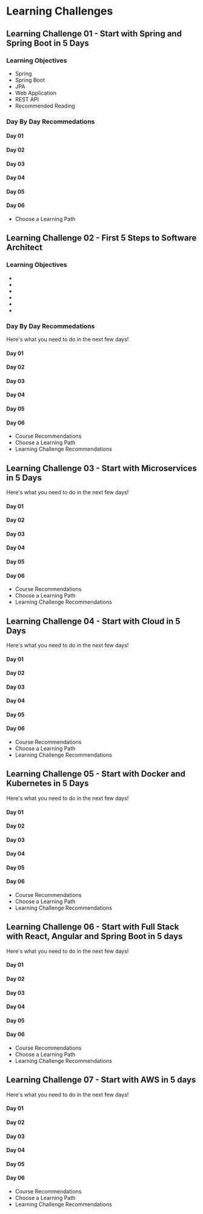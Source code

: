 # Learning Challenges

## Learning Challenge 01 - Start with Spring and Spring Boot in 5 Days

### Learning Objectives
- Spring
- Spring Boot
- JPA
- Web Application
- REST API
- Recommended Reading

### Day By Day Recommedations

#### Day 01
#### Day 02
#### Day 03
#### Day 04
#### Day 05
#### Day 06
- Choose a Learning Path



## Learning Challenge 02 - First 5 Steps to Software Architect

### Learning Objectives
- 
- 
- 
- 
- 
- 

### Day By Day Recommedations

Here's what you need to do in the next few days!

#### Day 01

#### Day 02

#### Day 03

#### Day 04

#### Day 05

#### Day 06
- Course Recommendations
- Choose a Learning Path
- Learning Challenge Recommendations



## Learning Challenge 03 - Start with Microservices in 5 Days

Here's what you need to do in the next few days!

#### Day 01

#### Day 02

#### Day 03

#### Day 04

#### Day 05

#### Day 06
- Course Recommendations
- Choose a Learning Path
- Learning Challenge Recommendations




## Learning Challenge 04 - Start with Cloud in 5 Days

Here's what you need to do in the next few days!

#### Day 01

#### Day 02

#### Day 03

#### Day 04

#### Day 05

#### Day 06
- Course Recommendations
- Choose a Learning Path
- Learning Challenge Recommendations



## Learning Challenge 05 - Start with Docker and Kubernetes in 5 Days

Here's what you need to do in the next few days!

#### Day 01

#### Day 02

#### Day 03

#### Day 04

#### Day 05

#### Day 06
- Course Recommendations
- Choose a Learning Path
- Learning Challenge Recommendations


## Learning Challenge 06 - Start with Full Stack with React, Angular and Spring Boot in 5 days

Here's what you need to do in the next few days!

#### Day 01

#### Day 02

#### Day 03

#### Day 04

#### Day 05

#### Day 06
- Course Recommendations
- Choose a Learning Path
- Learning Challenge Recommendations



## Learning Challenge 07 - Start with AWS in 5 days

Here's what you need to do in the next few days!

#### Day 01

#### Day 02

#### Day 03

#### Day 04

#### Day 05

#### Day 06
- Course Recommendations
- Choose a Learning Path
- Learning Challenge Recommendations

